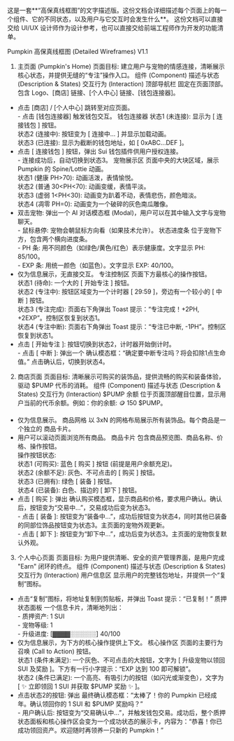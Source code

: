 这是一套**“高保真线框图”的文字描述版。这份文档会详细描述每个页面上的每一个组件、它的不同状态，以及用户与它交互时会发生什么**。
这份文档可以直接交给 UI/UX 设计师作为设计参考，也可以直接交给前端工程师作为开发的功能清单。

Pumpkin 高保真线框图 (Detailed Wireframes) V1.1
1. 主页面 (Pumpkin's Home)
页面目标: 建立用户与宠物的情感连接，清晰展示核心状态，并提供无缝的“专注”操作入口。
组件 (Component)
描述与状态 (Description & States)
交互行为 (Interaction)
顶部导航栏
固定在页面顶部。包含 Logo、[商店] 链接、[个人中心] 链接、[钱包连接器]。
- 点击 [商店] / [个人中心] 跳转至对应页面。<br>- 点击 [钱包连接器] 触发钱包交互。
钱包连接器
状态1 (未连接): 显示为 [ 连接钱包 ] 按钮。<br>状态2 (连接中): 按钮变为 [ 连接中... ] 并显示加载动画。<br>状态3 (已连接): 显示为截断的钱包地址，如 [ 0xABC...DEF ]。
- 点击 [ 连接钱包 ] 按钮，弹出 Sui 钱包插件供用户授权连接。<br>- 连接成功后，自动切换到状态3。
宠物展示区
页面中央的大块区域，展示 Pumpkin 的 Spine/Lottie 动画。<br>状态1 (健康 PH>70): 动画活泼，表情愉悦。<br>状态2 (普通 30<PH<70): 动画变缓，表情平淡。<br>状态3 (虚弱 1<PH<30): 动画变为趴着不动，表情悲伤，颜色暗淡。<br>状态4 (凋零 PH=0): 动画变为一个破碎的灰色南瓜雕像。
- 双击宠物: 弹出一个 AI 对话模态框 (Modal)，用户可以在其中输入文字与宠物聊天。<br>- 鼠标悬停: 宠物会朝鼠标方向看（如果技术允许）。
状态进度条
位于宠物下方，包含两个横向进度条。<br>- PH 条: 用不同颜色（如绿色/黄色/红色）表示健康度。文字显示 PH: 85/100。<br>- EXP 条: 用统一颜色（如蓝色）。文字显示 EXP: 40/100。
- 仅为信息展示，无直接交互。
专注控制区
页面下方最核心的操作按钮。<br>状态1 (待命): 一个大的 [ 开始专注 ] 按钮。<br>状态2 (专注中): 按钮区域变为一个计时器 [ 29:59 ]，旁边有一个较小的 [ 中断 ] 按钮。<br>状态3 (专注完成): 页面右下角弹出 Toast 提示：“专注完成！+2PH, +2EXP”。控制区恢复到状态1。<br>状态4 (专注中断): 页面右下角弹出 Toast 提示：“专注已中断, -1PH”。控制区恢复到状态1。
- 点击 [ 开始专注 ]: 按钮切换到状态2，计时器开始倒计时。<br>- 点击 [ 中断 ]: 弹出一个 确认模态框：“确定要中断专注吗？将会扣除1点生命值。” 点击确认后，切换到状态4。


2. 商店页面
页面目标: 清晰展示可购买的装饰品，提供流畅的购买和装备体验，驱动 $PUMP 代币的消耗。
组件 (Component)
描述与状态 (Description & States)
交互行为 (Interaction)
$PUMP 余额
位于页面顶部醒目位置，显示用户当前的代币余额。例如：你的余额: 🪙 150 $PUMP。
- 仅为信息展示。
商品网格
以 3xN 的网格布局展示所有装饰品。每个商品是一个独立的 商品卡片。
- 用户可以滚动页面浏览所有商品。
商品卡片
包含商品预览图、商品名称、价格、操作按钮。<br>操作按钮状态:<br>状态1 (可购买): 蓝色 [ 购买 ] 按钮 (前提是用户余额充足)。<br>状态2 (余额不足): 灰色、不可点击的 [ 购买 ] 按钮。<br>状态3 (已拥有): 绿色 [ 装备 ] 按钮。<br>状态4 (已装备): 白色、描边的 [ 卸下 ] 按钮。
- 点击 [ 购买 ]: 弹出 确认购买模态框，显示商品和价格，要求用户确认。确认后，按钮变为“交易中...”，交易成功后变为状态3。<br>- 点击 [ 装备 ]: 按钮变为“装备中...”，成功后按钮变为状态4，同时其他已装备的同部位饰品按钮变为状态3。主页面的宠物外观更新。<br>- 点击 [ 卸下 ]: 按钮变为“卸下中...”，成功后变为状态3。主页面的宠物恢复默认外观。


3. 个人中心页面
页面目标: 为用户提供清晰、安全的资产管理界面，是用户完成 "Earn" 闭环的终点。
组件 (Component)
描述与状态 (Description & States)
交互行为 (Interaction)
用户信息区
显示用户的完整钱包地址，并提供一个“复制”图标。
- 点击“复制”图标，将地址复制到剪贴板，并弹出 Toast 提示：“已复制！”
质押状态面板
一个信息卡片，清晰地列出：<br>- 质押资产: 1 SUI<br>- 宠物等级: 1<br>- 升级进度: [▓▓▓▓░░░░░░] 40/100
- 仅为信息展示，为下方的核心操作提供上下文。
核心操作区
页面的主要行为召唤 (Call to Action) 按钮。<br>状态1 (条件未满足): 一个灰色、不可点击的大按钮，文字为 [ 升级宠物以领回 SUI 及奖励 ]。下方有一行小字提示：“EXP 达到 100 即可解锁”。<br>状态2 (条件已满足): 一个高亮、有吸引力的按钮（如闪光或渐变色），文字为 [ ✨ 立即领回 1 SUI 并获取 $PUMP 奖励 ✨ ]。
- 点击状态2的按钮: 弹出 最终确认模态框：“太棒了！你的 Pumpkin 已经成年。确认领回你的 1 SUI 和 $PUMP 奖励吗？”<br>- 用户确认后: 按钮变为“交易确认中...”，并触发钱包交易。成功后，整个质押状态面板和核心操作区会变为一个成功状态的展示卡，内容为：“恭喜！你已成功领回资产。欢迎随时再领养一只新的 Pumpkin！”



